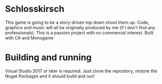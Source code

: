 # Schlosskirsch
This game is going to be a story-driven top down shoot them up. Code, graphics and music will all be originally produced by me (if I don't find any professionals). This is a passion project with no commercial interest. Built with C# and Monogame

# Building and running
Visual Studio 2017 or later is required. Just clone the repository, restore the Nuget Packages and it should build and run! 
